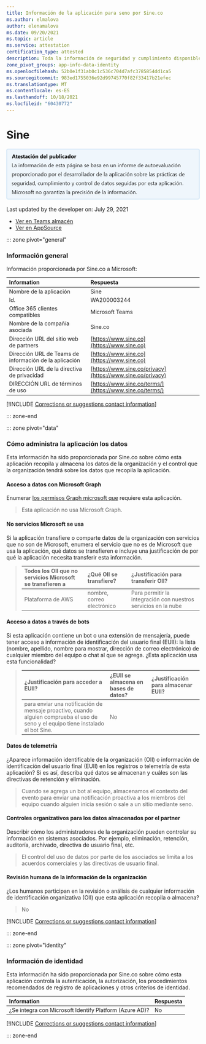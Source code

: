 ```yaml
---
title: Información de la aplicación para seno por Sine.co
ms.author: elmalova
author: elenamalova
ms.date: 09/20/2021
ms.topic: article
ms.service: attestation
certification_type: attested
description: Toda la información de seguridad y cumplimiento disponible para Sine, sus directivas de tratamiento de datos, su Microsoft Cloud App Security de catálogo de aplicaciones e información de seguridad y cumplimiento en el registro CSA STAR.
zone_pivot_groups: app-info-data-identity
ms.openlocfilehash: 52b0e1f31ab0c1c536c704d7afc3785854dd1ca5
ms.sourcegitcommit: 983ed1755036e92d99745770f82f33417b21efec
ms.translationtype: MT
ms.contentlocale: es-ES
ms.lasthandoff: 10/18/2021
ms.locfileid: "60430772"
---
```

# <a name="sine"></a>Sine

<p></p>
<img alt="Publisher Attestation: The information on this page is based on a self-assessment report provided by the app developer on the security, compliance, and data handling practices followed by this app. Microsoft makes no guarantees regarding the accuracy of the information." src="../media/attested.png" width="650" />
<p>Last updated by the developer on: July 29, 2021</p>

* <a href="https://teams.microsoft.com/l/app/b0d37fb7-080f-4288-992b-36790712c016" target="_blank">Ver en Teams almacén</a>
* <a href="https://appsource.microsoft.com/product/office/WA200003244" target="_blank">Ver en AppSource</a>

::: zone pivot="general"

### <a name="general-information"></a>Información general

Información proporcionada por Sine.co a Microsoft:

| **Information** | **Respuesta** |
|:----------------|:-------------|
| Nombre de la aplicación | Sine |
| Id. | WA200003244 |
| Office 365 clientes compatibles | Microsoft Teams |
| Nombre de la compañía asociada | Sine.co |
| Dirección URL del sitio web de partners | [https://www.sine.co](https://www.sine.co) |
| Dirección URL de Teams de información de la aplicación | [https://www.sine.co](https://www.sine.co) |
| Dirección URL de la directiva de privacidad | [https://www.sine.co/privacy](https://www.sine.co/privacy) |
| DIRECCIÓN URL de términos de uso | [https://www.sine.co/terms/](https://www.sine.co/terms/) |

 [!INCLUDE [Corrections or suggestions contact information](../includes/corrections-or-suggestions.md)]

::: zone-end

::: zone pivot="data"

### <a name="how-the-app-handles-data"></a>Cómo administra la aplicación los datos

Esta información ha sido proporcionada por Sine.co sobre cómo esta aplicación recopila y almacena los datos de la organización y el control que la organización tendrá sobre los datos que recopila la aplicación.

#### <a name="data-access-using-microsoft-graph"></a>Acceso a datos con Microsoft Graph

Enumerar [los permisos Graph microsoft que](https://docs.microsoft.com/graph/permissions-reference) requiere esta aplicación.

>Esta aplicación no usa Microsoft Graph.


#### <a name="non-microsoft-services-used"></a>No servicios Microsoft se usa

Si la aplicación transfiere o comparte datos de la organización con servicios que no son de Microsoft, enumera el servicio que no es de Microsoft que usa la aplicación, qué datos se transfieren e incluye una justificación de por qué la aplicación necesita transferir esta información.

>| **Todos los OII que no servicios Microsoft se transfieren a** |  **¿Qué OII se transfiere?** | **¿Justificación para transferir OII?** |
>|:-----------------------------------------------------|:------------------------------|:----------------------------------------|
>| Plataforma de AWS | nombre, correo electrónico | Para permitir la integración con nuestros servicios en la nube |

#### <a name="data-access-via-bots"></a>Acceso a datos a través de bots

Si esta aplicación contiene un bot o una extensión de mensajería, puede tener acceso a información de identificación del usuario final (EUII): la lista (nombre, apellido, nombre para mostrar, dirección de correo electrónico) de cualquier miembro del equipo o chat al que se agrega. ¿Esta aplicación usa esta funcionalidad?

>| **¿Justificación para acceder a EUII?**  | **¿EUII se almacena en bases de datos?** | **¿Justificación para almacenar EUII?** |
>|:---------------------------------------|:-----------------------------------|:------------------------------------|
>| para enviar una notificación de mensaje proactivo, cuando alguien comprueba el uso de seno y el equipo tiene instalado el bot Sine.  | No |  |


#### <a name="telemetry-data"></a>Datos de telemetría

¿Aparece información identificable de la organización (OII) o información de identificación del usuario final (EUII) en los registros o telemetría de esta aplicación? Si es así, describa qué datos se almacenan y cuáles son las directivas de retención y eliminación.

>Cuando se agrega un bot al equipo, almacenamos el contexto del evento para enviar una notificación proactiva a los miembros del equipo cuando alguien inicia sesión o sale a un sitio mediante seno. 

#### <a name="organizational-controls-for-data-stored-by-partner"></a>Controles organizativos para los datos almacenados por el partner

Describir cómo los administradores de la organización pueden controlar su información en sistemas asociados. Por ejemplo, eliminación, retención, auditoría, archivado, directiva de usuario final, etc.

>El control del uso de datos por parte de los asociados se limita a los acuerdos comerciales y las directivas de usuario final.

#### <a name="human-review-of-organizational-information"></a>Revisión humana de la información de la organización

¿Los humanos participan en la revisión o análisis de cualquier información de identificación organizativa (OII) que esta aplicación recopila o almacena?

>No

[!INCLUDE [Corrections or suggestions contact information](../includes/corrections-or-suggestions.md)]

::: zone-end


::: zone pivot="identity"

### <a name="identity-information"></a>Información de identidad

Esta información ha sido proporcionada por Sine.co sobre cómo esta aplicación controla la autenticación, la autorización, los procedimientos recomendados de registro de aplicaciones y otros criterios de identidad.

| **Information** | **Respuesta** |
|:----------------|:-------------|
| ¿Se integra con Microsoft Identify Platform (Azure AD)?  | No |

[!INCLUDE [Corrections or suggestions contact information](../includes/corrections-or-suggestions.md)]

::: zone-end
